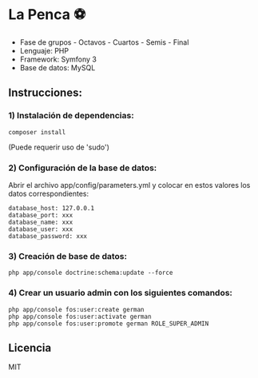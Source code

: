 # La Penca :soccer:

- Fase de grupos - Octavos - Cuartos - Semis - Final
- Lenguaje: PHP
- Framework: Symfony 3
- Base de datos: MySQL

## Instrucciones:

### 1) Instalación de dependencias:

```
composer install
````
(Puede requerir uso de 'sudo')

### 2) Configuración de la base de datos:

Abrir el archivo app/config/parameters.yml y colocar en estos valores los datos correspondientes:
```
database_host: 127.0.0.1
database_port: xxx
database_name: xxx
database_user: xxx
database_password: xxx
```

### 3) Creación de base de datos:
```
php app/console doctrine:schema:update --force
````

### 4) Crear un usuario admin con los siguientes comandos:

```
php app/console fos:user:create german
php app/console fos:user:activate german
php app/console fos:user:promote german ROLE_SUPER_ADMIN
```

## Licencia

MIT
